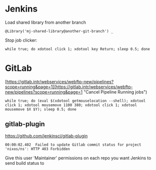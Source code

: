 # Jenkins

Load shared library from another branch

``` shell
@Library('mj-shared-library@another-git-branch') _
```

Stop job clicker:

``` shell
while true; do xdotool click 1; xdotool key Return; sleep 0.5; done
```

# GitLab

[https://gitlab.intr/webservices/webftp-new/pipelines?scope=running&page=1](https://gitlab.intr/webservices/webftp-new/pipelines?scope=running&page=1 "Cancel Pipeline Running jobs")
``` shell
while true; do (eval $(xdotool getmouselocation --shell); xdotool click 1; xdotool mousemove 1100 380; xdotool click 1; xdotool mousemove $X $Y); sleep 0.5; done
```

## gitlab-plugin

https://github.com/jenkinsci/gitlab-plugin
```
00:00:02.402  Failed to update Gitlab commit status for project 'nixos/ns': HTTP 403 Forbidden
```
Give this user 'Maintainer' permissions on each repo you want Jenkins to send build status to
